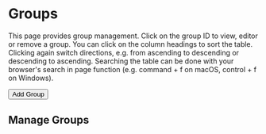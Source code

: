 
Groups
=======

This page provides group management. Click on the group ID to view, editor or remove a group. You can click on the column headings to sort the table. Clicking again switch directions, e.g. from ascending to descending or descending to ascending. Searching the table can be done with your browser's search in page function (e.g. command + f on macOS, control + f on Windows).


<div><button id="add-group">Add Group</button></div><p>

Manage Groups
-------------

<div><group-table id="group-table"></group-table></div>

<script type="module" src="/widgets/groups.js"></script>

<script type="module">
"use strict";

let group_table = document.getElementById('group-table'),
    add_group = document.getElementById('add-group');

add_group.addEventListener('click', function () {
    window.location.href = 'group.html';
})

function updateRow(key) {
    let oReq = new XMLHttpRequest(),
        api_path = `/api/group/${key}`;
    oReq.addEventListener('load', function () {
        let src = this.responseText,
            obj = JSON.parse(src),
            cl_group_id = obj.cl_group_id;
        group_table.set_group(cl_group_id, obj);
    });
    oReq.open('GET', api_path);
    oReq.send();
}

function updateGroupsTable() {
    /* Iterate through the fetched data, generate a group-display element
       and link to form for editing group data */
    let src = this.responseText,
            keys = JSON.parse(src);
    keys.sort();
    let i = 0;
    for (const key of keys) {
        updateRow(key);
    }
}

function refreshGroups() {
    let oReq = new XMLHttpRequest();
    oReq.addEventListener('load', updateGroupsTable);
    oReq.open('GET', '/api/group');
    oReq.send();
}

refreshGroups();
</script>
